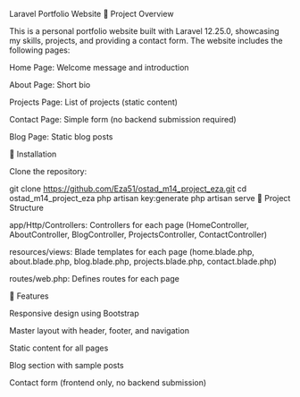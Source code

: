 Laravel Portfolio Website
📘 Project Overview

This is a personal portfolio website built with Laravel 12.25.0, showcasing my skills, projects, and providing a contact form. The website includes the following pages:

Home Page: Welcome message and introduction

About Page: Short bio

Projects Page: List of projects (static content)

Contact Page: Simple form (no backend submission required)

Blog Page: Static blog posts

🔧 Installation

Clone the repository:

git clone https://github.com/Eza51/ostad_m14_project_eza.git
cd ostad_m14_project_eza
php artisan key:generate
php artisan serve
📁 Project Structure

app/Http/Controllers: Controllers for each page (HomeController, AboutController, BlogController, ProjectsController, ContactController)

resources/views: Blade templates for each page (home.blade.php, about.blade.php, blog.blade.php, projects.blade.php, contact.blade.php)

routes/web.php: Defines routes for each page

🧪 Features

Responsive design using Bootstrap

Master layout with header, footer, and navigation

Static content for all pages

Blog section with sample posts

Contact form (frontend only, no backend submission)
